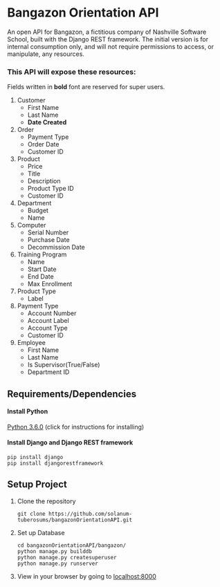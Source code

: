 # Bangazon Orientation API

An open API for Bangazon, a fictitious company of Nashville Software School, built with the Django REST framework. The initial version is for internal consumption only, and will not require permissions to access, or manipulate, any resources. 

### This API will expose these resources: 

Fields written in **bold** font are reserved for super users.

1. Customer
    - First Name
    - Last Name
    - **Date Created**
1. Order
    - Payment Type
    - Order Date
    - Customer ID
1. Product
    - Price
    - Title
    - Description
    - Product Type ID
    - Customer ID
1. Department
    - Budget
    - Name
1. Computer
    - Serial Number
    - Purchase Date
    - Decommission Date
1. Training Program
    - Name
    - Start Date
    - End Date
    - Max Enrollment
1. Product Type
    - Label
1. Payment Type
    - Account Number
    - Account Label
    - Account Type
    - Customer ID
1. Employee
    - First Name
    - Last Name
    - Is Supervisor(True/False)
    - Department ID


## Requirements/Dependencies
#### Install Python
[Python 3.6.0](https://wiki.python.org/moin/BeginnersGuide/Download) (click for instructions for installing)

#### Install Django and Django REST framework
```
pip install django
pip install djangorestframework
```

## Setup Project
1. Clone the repository
    ```
    git clone https://github.com/solanum-tuberosums/bangazonOrientationAPI.git
    ```
1. Set up Database
    ```
    cd bangazonOrientationAPI/bangazon/
    python manage.py builddb
    python manage.py createsuperuser
    python manage.py runserver
    ```
1. View in your browser by going to [localhost:8000](http://localhost:8000/)

